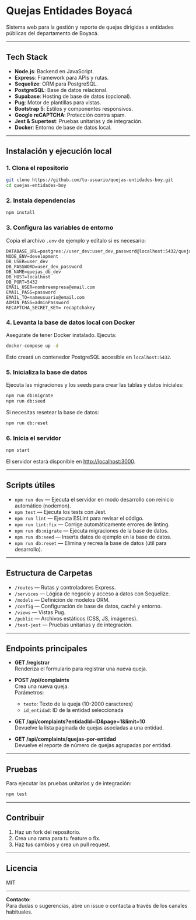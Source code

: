 # Quejas Entidades Boyacá

Sistema web para la gestión y reporte de quejas dirigidas a entidades públicas del departamento de Boyacá.

---

## Tech Stack

- **Node.js**: Backend en JavaScript.
- **Express**: Framework para APIs y rutas.
- **Sequelize**: ORM para PostgreSQL.
- **PostgreSQL**: Base de datos relacional.
- **Supabase**: Hosting de base de datos (opcional).
- **Pug**: Motor de plantillas para vistas.
- **Bootstrap 5**: Estilos y componentes responsivos.
- **Google reCAPTCHA**: Protección contra spam.
- **Jest & Supertest**: Pruebas unitarias y de integración.
- **Docker**: Entorno de base de datos local.

---

## Instalación y ejecución local

### 1. Clona el repositorio

```bash
git clone https://github.com/tu-usuario/quejas-entidades-boy.git
cd quejas-entidades-boy
```

### 2. Instala dependencias

```bash
npm install
```

### 3. Configura las variables de entorno

Copia el archivo `.env` de ejemplo y edítalo si es necesario:

```properties
DATABASE_URL=postgres://user_dev:user_dev_password@localhost:5432/quejas_db_dev
NODE_ENV=development
DB_USER=user_dev
DB_PASSWORD=user_dev_password
DB_NAME=quejas_db_dev
DB_HOST=localhost
DB_PORT=5432
EMAIL_USER=nombreempresa@email.com
EMAIL_PASS=password
EMAIL_TO=nameusuario@email.com
ADMIN_PASS=adminPassword
RECAPTCHA_SECRET_KEY= recaptchakey
```

### 4. Levanta la base de datos local con Docker

Asegúrate de tener Docker instalado. Ejecuta:

```bash
docker-compose up -d
```

Esto creará un contenedor PostgreSQL accesible en `localhost:5432`.

### 5. Inicializa la base de datos

Ejecuta las migraciones y los seeds para crear las tablas y datos iniciales:

```bash
npm run db:migrate
npm run db:seed
```

Si necesitas resetear la base de datos:

```bash
npm run db:reset
```

### 6. Inicia el servidor

```bash
npm start
```

El servidor estará disponible en [http://localhost:3000](http://localhost:3000).

---

## Scripts útiles

- `npm run dev` — Ejecuta el servidor en modo desarrollo con reinicio automático (nodemon).
- `npm test` — Ejecuta los tests con Jest.
- `npm run lint` — Ejecuta ESLint para revisar el código.
- `npm run lint:fix` — Corrige automáticamente errores de linting.
- `npm run db:migrate` — Ejecuta migraciones de la base de datos.
- `npm run db:seed` — Inserta datos de ejemplo en la base de datos.
- `npm run db:reset` — Elimina y recrea la base de datos (útil para desarrollo).

---

## Estructura de Carpetas

- `/routes` — Rutas y controladores Express.
- `/services` — Lógica de negocio y acceso a datos con Sequelize.
- `/models` — Definición de modelos ORM.
- `/config` — Configuración de base de datos, caché y entorno.
- `/views` — Vistas Pug.
- `/public` — Archivos estáticos (CSS, JS, imágenes).
- `/test-jest` — Pruebas unitarias y de integración.

---

## Endpoints principales

- **GET /registrar**  
  Renderiza el formulario para registrar una nueva queja.

- **POST /api/complaints**  
  Crea una nueva queja.  
  Parámetros:  
    - `texto`: Texto de la queja (10-2000 caracteres)
    - `id_entidad`: ID de la entidad seleccionada

- **GET /api/complaints?entidadId=ID&page=1&limit=10**  
  Devuelve la lista paginada de quejas asociadas a una entidad.

- **GET /api/complaints/quejas-por-entidad**  
  Devuelve el reporte de número de quejas agrupadas por entidad.

---

## Pruebas

Para ejecutar las pruebas unitarias y de integración:

```bash
npm test
```

---

## Contribuir

1. Haz un fork del repositorio.
2. Crea una rama para tu feature o fix.
3. Haz tus cambios y crea un pull request.

---

## Licencia

MIT

---

**Contacto:**  
Para dudas o sugerencias, abre un issue o contacta a través de los canales habituales.

